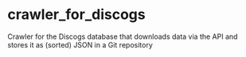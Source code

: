 # crawler_for_discogs
Crawler for the Discogs database that downloads data via the API and stores it as (sorted) JSON in a Git repository
